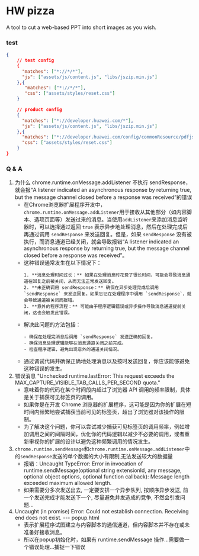 # HW pizza
A tool to cut a web-based PPT into short images as you wish.


### test
```json
{
    // test config
    {
      "matches": ["*://*/*"],
      "js": ["assets/js/content.js", "libs/jszip.min.js"]
    },{
       "matches": ["*://*/*"],
       "css": ["assets/styles/reset.css"]
    }

    // product config
    {
      "matches": ["*://developer.huawei.com/*"],
      "js": ["assets/js/content.js", "libs/jszip.min.js"]
    },{
      "matches": ["*://developer.huawei.com/config/commonResource/pdfjsToCommon/pdf/web/viewer.html"],
      "css": ["assets/styles/reset.css"]
    }
}
```



### Q & A
1. 为什么 chrome.runtime.onMessage.addListener 不执行 sendResponse，就会报“A listener indicated an asynchronous response by returning true, but the message channel closed before a response was received”的错误
    - 在Chrome浏览器扩展程序开发中，`chrome.runtime.onMessage.addListener`用于接收从其他部分（如内容脚本、选项页面等）发送过来的消息。当使用`addListener`来添加消息监听器时，可以选择通过返回 `true` 表示异步地处理消息，然后在处理完成后再通过调用 `sendResponse` 来发送回复。但是，如果 `sendResponse` 没有被执行，而消息通道已经关闭，就会导致报错“A listener indicated an asynchronous response by returning true, but the message channel closed before a response was received”。
    - 这种错误通常发生在以下情况下：
        ```
        1. **消息处理时间过长：** 如果在处理消息时花费了很长时间，可能会导致消息通道在回复之前被关闭，从而无法正常发送回复。
        2. **未正确调用 sendResponse：** 确保在异步处理完成后调用 `sendResponse` 来发送回复。如果忘记在处理程序中调用 `sendResponse`，就会导致通道被关闭而报错。
        3. **意外的程序流程：** 可能由于程序逻辑错误或异步操作导致消息通道提前关闭，这也会触发此错误。
        ```
    - 解决此问题的方法包括：
        ```
        - 确保在处理完消息后调用 `sendResponse` 发送正确的回复。
        - 确保消息处理逻辑能够在消息通道关闭之前完成。
        - 检查程序逻辑，避免出现意外的通道关闭情况。
        ```
    - 通过调试代码并确保正确地处理消息以及按时发送回复，你应该能够避免这种错误的发生。
2. 错误消息 "Unchecked runtime.lastError: This request exceeds the MAX_CAPTURE_VISIBLE_TAB_CALLS_PER_SECOND quota."
    - 意味着你的代码在某个时间段内超过了浏览器 API 调用的频率限制，具体是关于捕获可见标签页的调用。
    - 如果你是在开发 Chrome 浏览器的扩展程序，这可能是因为你的扩展在短时间内频繁地尝试捕获当前可见的标签页，超出了浏览器对该操作的限制。
    - 为了解决这个问题，你可以尝试减少捕获可见标签页的调用频率，例如增加调用之间的间隔时间，优化你的代码逻辑以减少不必要的调用，或者重新审视你的扩展的设计以避免这种频繁调用的情况发生。
3. `chrome.runtime.sendMessage`和`chrome.runtime.onMessage.addListener`中的`sendResponse`发送的单个数据的大小有限制,无法发送较大的数据量
   - 报错：Uncaught TypeError: Error in invocation of runtime.sendMessage(optional string extensionId, any message, optional object options, optional function callback): Message length exceeded maximum allowed length.
   - 如果需要分多次发送出去, 一定要安排一个异步队列, 按顺序异步发送, 前一个发送完成才能发送下一个, 尽量避免并发造成的竞争, 不然会引发问题...
4. Uncaught (in promise) Error: Could not establish connection. Receiving end does not exist. --- popup.html
   - 表示扩展程序试图建立与内容脚本的通信通道，但内容脚本并不存在或未准备好接收消息。
   - 所以在popup初始化时，如果有 runtime.sendMessage 操作...需要做一个错误处理...捕捉一下错误